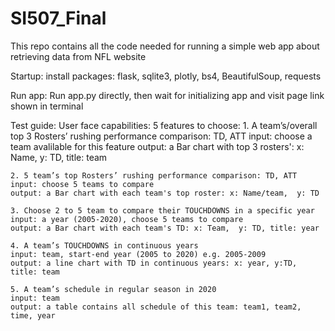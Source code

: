 # SI507_Final
This repo contains all the code needed for running a simple web app about retrieving data from NFL website

Startup: 
install packages:
flask, sqlite3, plotly, bs4, BeautifulSoup, requests


Run app:
Run app.py directly, then wait for initializing app and visit page link shown in terminal

Test guide:
User face capabilities: 5 features to choose:
	1. A team’s/overall top 3 Rosters’ rushing performance comparison: TD, ATT
    input: choose a team avalilable for this feature
    output: a Bar chart with top 3 rosters': x: Name,  y: TD, title: team

    2. 5 team’s top Rosters’ rushing performance comparison: TD, ATT
    input: choose 5 teams to compare
    output: a Bar chart with each team's top roster: x: Name/team,  y: TD

    3. Choose 2 to 5 team to compare their TOUCHDOWNS in a specific year
    input: a year (2005-2020), choose 5 teams to compare
    output: a Bar chart with each team's TD: x: Team,  y: TD, title: year

    4. A team’s TOUCHDOWNS in continuous years
    input: team, start-end year (2005 to 2020) e.g. 2005-2009
    output: a line chart with TD in continuous years: x: year, y:TD, title: team

    5. A team’s schedule in regular season in 2020
    input: team
    output: a table contains all schedule of this team: team1, team2, time, year

